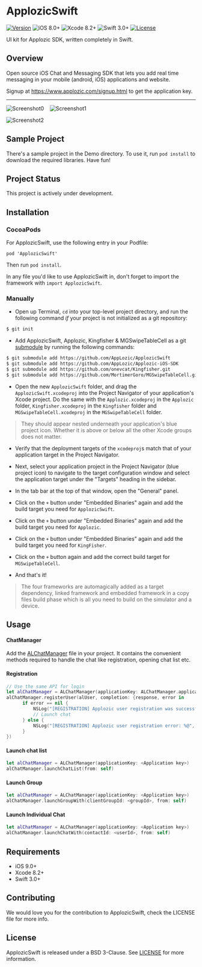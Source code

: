 # ApplozicSwift

[![Version](https://img.shields.io/cocoapods/v/ApplozicSwift.svg?style=flat)](http://cocoapods.org/pods/ApplozicSwift)
![iOS 8.0+](https://img.shields.io/badge/iOS-9.0%2B-blue.svg)
![Xcode 8.2+](https://img.shields.io/badge/Xcode-8.2%2B-blue.svg)
![Swift 3.0+](https://img.shields.io/badge/Swift-3.0%2B-orange.svg)
[![License](https://img.shields.io/cocoapods/l/Material.svg?style=flat)](https://github.com/lkzhao/Material/blob/master/LICENSE?raw=true)

UI kit for Applozic SDK, written completely in Swift.

## Overview

Open source iOS Chat and Messaging SDK that lets you add real time messaging in your mobile (android, iOS) applications and website.

Signup at https://www.applozic.com/signup.html to get the application key.

------------------------

![Screenshot0][img0] &nbsp;&nbsp; ![Screenshot1][img1] &nbsp;&nbsp;

![Screenshot2][img2] &nbsp;&nbsp;

## Sample Project

There's a sample project in the Demo directory. To use it, run `pod install` to download the required libraries. Have fun!

## Project Status

This project is actively under development.

## Installation

### CocoaPods

For ApplozicSwift, use the following entry in your Podfile:

`pod 'ApplozicSwift'`

Then run `pod install`.

In any file you'd like to use ApplozicSwift in, don't forget to
import the framework with `import ApplozicSwift`.

### Manually

- Open up Terminal, `cd` into your top-level project directory, and run the following command *if* your project is not initialized as a git repository:

```bash
$ git init
```

- Add ApplozicSwift, Applozic, Kingfisher & MGSwipeTableCell as a git [submodule](http://git-scm.com/docs/git-submodule) by running the following commands:

```bash
$ git submodule add https://github.com/AppLozic/ApplozicSwift
$ git submodule add https://github.com/AppLozic/Applozic-iOS-SDK
$ git submodule add https://github.com/onevcat/Kingfisher.git
$ git submodule add https://github.com/MortimerGoro/MGSwipeTableCell.git
```

- Open the new `ApplozicSwift` folder, and drag the `ApplozicSwift.xcodeproj` into the Project Navigator of your application's Xcode project. Do the same with the `Applozic.xcodeproj` in the `Applozic` folder, `Kingfisher.xcodeproj` in the `Kingfisher` folder and `MGSwipeTableCell.xcodeproj` in the `MGSwipeTableCell` folder.

> They should appear nested underneath your application's blue project icon. Whether it is above or below all the other Xcode groups does not matter.

- Verify that the deployment targets of the `xcodeproj`s match that of your application target in the Project Navigator.
- Next, select your application project in the Project Navigator (blue project icon) to navigate to the target configuration window and select the application target under the "Targets" heading in the sidebar.
- In the tab bar at the top of that window, open the "General" panel.
- Click on the `+` button under "Embedded Binaries" again and add the build target you need for `ApplozicSwift`.
- Click on the `+` button under "Embedded Binaries" again and add the build target you need for `Applozic`.
- Click on the `+` button under "Embedded Binaries" again and add the build target you need for `KingFisher`.
- Click on the `+` button again and add the correct build target for `MGSwipeTableCell`.

- And that's it!

> The four frameworks are automagically added as a target dependency, linked framework and embedded framework in a copy files build phase which is all you need to build on the simulator and a device.

## Usage

#### ChatManager

Add the [ALChatManager](https://github.com/AppLozic/ApplozicSwift/blob/master/Demo/ApplozicSwiftDemo/ALChatManager.swift) file in your project. It contains the convenient methods required to handle the chat like registration, opening chat list etc.

#### Registration

```swift
// Use the same API for login
let alChatManager = ALChatManager(applicationKey: ALChatManager.applicationId as NSString)
alChatManager.registerUser(alUser, completion: {response, error in
      if error == nil {
          NSLog("[REGISTRATION] Applozic user registration was successful: %@ \(response?.isRegisteredSuccessfully())")
          // Launch chat
      } else {
          NSLog("[REGISTRATION] Applozic user registration error: %@", error.debugDescription)
      }
})
```

#### Launch chat list

```swift
let alChatManager = ALChatManager(applicationKey: <Application key>)
alChatManager.launchChatList(from: self)
```

#### Launch Group

```swift
let alChatManager = ALChatManager(applicationKey: <Application key>)
alChatManager.launchGroupWith(clientGroupId: <groupId>, from: self)
```


#### Launch Individual Chat

```swift
let alChatManager = ALChatManager(applicationKey: <Application key>)
alChatManager.launchChatWith(contactId: <userId>, from: self)
```


## Requirements

* iOS 9.0+
* Xcode 8.2+
* Swift 3.0+

## Contributing

We would love you for the contribution to ApplozicSwift, check the LICENSE file for more info.


## License

ApplozicSwift is released under a BSD 3-Clause. See [LICENSE](LICENSE) for more information.

[img0]:https://raw.githubusercontent.com/Applozic/ApplozicSwift/master/Screenshots/screenshot0.png
[img1]:https://raw.githubusercontent.com/Applozic/ApplozicSwift/master/Screenshots/screenshot1.png
[img2]:https://raw.githubusercontent.com/Applozic/ApplozicSwift/master/Screenshots/screenshot2.png
